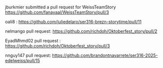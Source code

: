 jburkmier submitted a pull request for WeissTeamStory https://github.com/fanayaal/WeissTeamStory/pull/3

oali8 : https://github.com/juliedelaro/ser316-brezn-storytime/pull/11

nelmango pull request: https://github.com/richdoh/Oktoberfest_story/pull/2 

EyadMhmd02 pull request : https://github.com/richdoh/Oktoberfest_story/pull/3

nnguy147 pull request: https://github.com/brandontnavarrete/ser316-2025-edelweiss/pull/15



